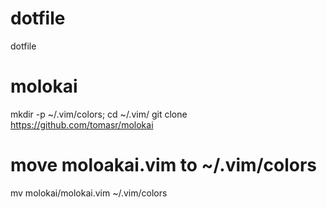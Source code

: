 # dotfile
dotfile

# molokai
mkdir -p ~/.vim/colors; cd ~/.vim/
git clone https://github.com/tomasr/molokai

# move moloakai.vim to ~/.vim/colors
mv molokai/molokai.vim ~/.vim/colors
